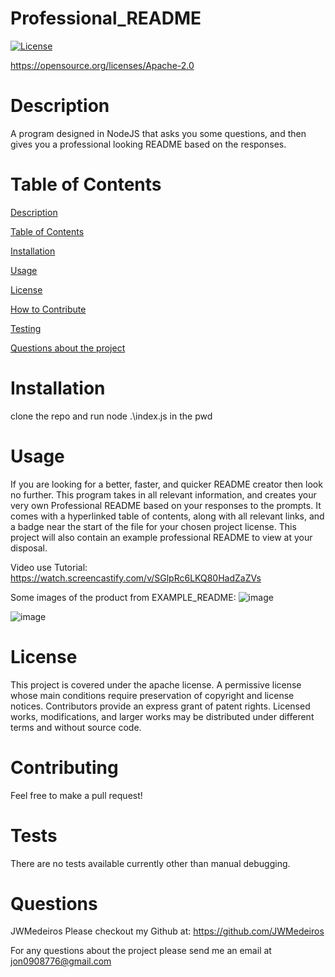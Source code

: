# Professional_README 
  [![License](https://img.shields.io/badge/License-Apache_2.0-blue.svg)](https://opensource.org/licenses/Apache-2.0) 

  https://opensource.org/licenses/Apache-2.0

  
  # Description
  A program designed in NodeJS that asks you some questions, and then gives you a professional looking README based on the responses. 


  # Table of Contents
  [Description](#description) 

  [Table of Contents](#table-of-contents) 

  [Installation](#installation) 

  [Usage](#usage) 

  [License](#license) 

  [How to Contribute](#contributing)

  [Testing](#tests)

  [Questions about the project](#questions)

  
  # Installation
  clone the repo and run node .\index.js in the pwd

  
  # Usage
  If you are looking for a better, faster, and quicker README creator then look no further. This program takes in all relevant information, and creates your very own Professional README based on your responses to the prompts. It comes with a hyperlinked table of contents, along with all relevant links, and a badge near the start of the file for your chosen project license. This project will also contain an example professional README to view at your disposal.

  Video use Tutorial:
  https://watch.screencastify.com/v/SGlpRc6LKQ80HadZaZVs

  Some images of the product from EXAMPLE_README:
  ![image](https://user-images.githubusercontent.com/44784107/187503892-4716fcce-576f-4a13-9716-5f649fa0243c.png)
  
  ![image](https://user-images.githubusercontent.com/44784107/187504102-a71d3ade-f05d-406b-b000-03a21dce4908.png)
  
  # License
  This project is covered under the apache license. A permissive license whose main conditions require preservation of copyright and license notices. Contributors provide an express grant of patent rights. Licensed works, modifications, and larger works may be distributed under different terms and without source code.

  
  # Contributing
  Feel free to make a pull request!

  
  # Tests
  There are no tests available currently other than manual debugging.

  
  # Questions
  JWMedeiros
  Please checkout my Github at:
  https://github.com/JWMedeiros


  For any questions about the project please send me an email at jon0908776@gmail.com
